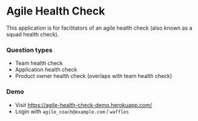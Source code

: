 # Agile Health Check

This application is for facilitators of an agile health check (also known as a squad health check).




### Question types

- Team health check
- Application health check
- Product owner health check (overlaps with team health check)

### Demo

- Visit https://agile-health-check-demo.herokuapp.com/
- Login with `agile_coach@example.com` / `waffles`

